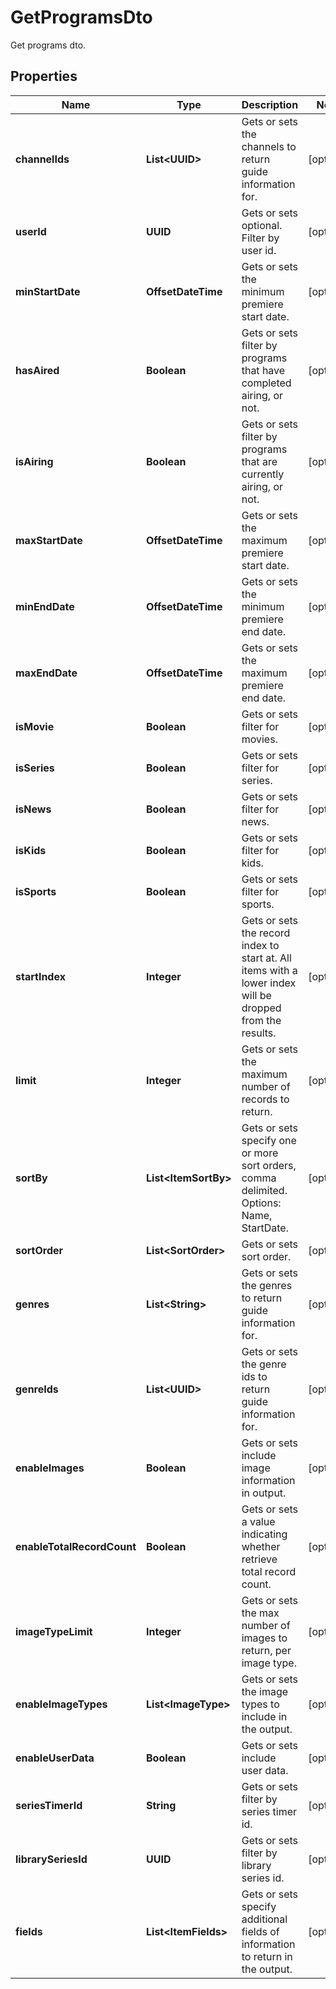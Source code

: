 

# GetProgramsDto

Get programs dto.

## Properties

| Name | Type | Description | Notes |
|------------ | ------------- | ------------- | -------------|
|**channelIds** | **List&lt;UUID&gt;** | Gets or sets the channels to return guide information for. |  [optional] |
|**userId** | **UUID** | Gets or sets optional. Filter by user id. |  [optional] |
|**minStartDate** | **OffsetDateTime** | Gets or sets the minimum premiere start date. |  [optional] |
|**hasAired** | **Boolean** | Gets or sets filter by programs that have completed airing, or not. |  [optional] |
|**isAiring** | **Boolean** | Gets or sets filter by programs that are currently airing, or not. |  [optional] |
|**maxStartDate** | **OffsetDateTime** | Gets or sets the maximum premiere start date. |  [optional] |
|**minEndDate** | **OffsetDateTime** | Gets or sets the minimum premiere end date. |  [optional] |
|**maxEndDate** | **OffsetDateTime** | Gets or sets the maximum premiere end date. |  [optional] |
|**isMovie** | **Boolean** | Gets or sets filter for movies. |  [optional] |
|**isSeries** | **Boolean** | Gets or sets filter for series. |  [optional] |
|**isNews** | **Boolean** | Gets or sets filter for news. |  [optional] |
|**isKids** | **Boolean** | Gets or sets filter for kids. |  [optional] |
|**isSports** | **Boolean** | Gets or sets filter for sports. |  [optional] |
|**startIndex** | **Integer** | Gets or sets the record index to start at. All items with a lower index will be dropped from the results. |  [optional] |
|**limit** | **Integer** | Gets or sets the maximum number of records to return. |  [optional] |
|**sortBy** | **List&lt;ItemSortBy&gt;** | Gets or sets specify one or more sort orders, comma delimited. Options: Name, StartDate. |  [optional] |
|**sortOrder** | **List&lt;SortOrder&gt;** | Gets or sets sort order. |  [optional] |
|**genres** | **List&lt;String&gt;** | Gets or sets the genres to return guide information for. |  [optional] |
|**genreIds** | **List&lt;UUID&gt;** | Gets or sets the genre ids to return guide information for. |  [optional] |
|**enableImages** | **Boolean** | Gets or sets include image information in output. |  [optional] |
|**enableTotalRecordCount** | **Boolean** | Gets or sets a value indicating whether retrieve total record count. |  [optional] |
|**imageTypeLimit** | **Integer** | Gets or sets the max number of images to return, per image type. |  [optional] |
|**enableImageTypes** | **List&lt;ImageType&gt;** | Gets or sets the image types to include in the output. |  [optional] |
|**enableUserData** | **Boolean** | Gets or sets include user data. |  [optional] |
|**seriesTimerId** | **String** | Gets or sets filter by series timer id. |  [optional] |
|**librarySeriesId** | **UUID** | Gets or sets filter by library series id. |  [optional] |
|**fields** | **List&lt;ItemFields&gt;** | Gets or sets specify additional fields of information to return in the output. |  [optional] |



